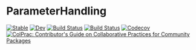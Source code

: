 # ParameterHandling

[![Stable](https://img.shields.io/badge/docs-stable-blue.svg)](https://invenia.github.io/ParameterHandling.jl/stable)
[![Dev](https://img.shields.io/badge/docs-dev-blue.svg)](https://invenia.github.io/ParameterHandling.jl/dev)
[![Build Status](https://travis-ci.com/invenia/ParameterHandling.jl.svg?branch=master)](https://travis-ci.com/invenia/ParameterHandling.jl)
[![Build Status](https://ci.appveyor.com/api/projects/status/github/invenia/ParameterHandling.jl?svg=true)](https://ci.appveyor.com/project/invenia/ParameterHandling-jl)
[![Codecov](https://codecov.io/gh/invenia/ParameterHandling.jl/branch/master/graph/badge.svg)](https://codecov.io/gh/invenia/ParameterHandling.jl)
[![ColPrac: Contributor's Guide on Collaborative Practices for Community Packages](https://img.shields.io/badge/ColPrac-Contributor's%20Guide-blueviolet)](https://github.com/SciML/ColPrac)
